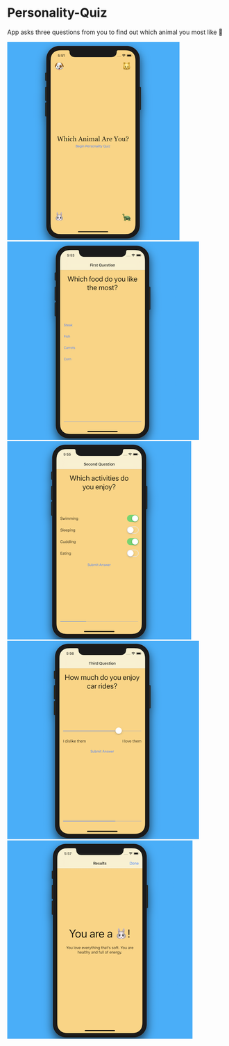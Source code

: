 # Personality-Quiz

App asks three questions from you to find out which animal you most like 🙂

![](Personality-Quiz-App-One.png)
![](Personality-Quiz-App-Two.png)
![](Personality-Quiz-App-Three.png)
![](Personality-Quiz-App-Four.png)
![](Personality-Quiz-App-Five.png)
